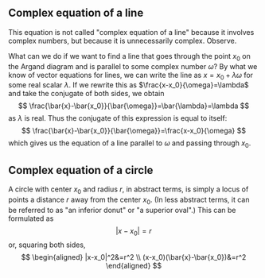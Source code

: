 ## Complex equation of a line
This equation is not called "complex equation of a line" because it involves complex numbers, but because it is unnecessarily complex. Observe. 

What can we do if we want to find a line that goes through the point $x_0$ on the Argand diagram and is parallel to some complex number $\omega$? By what we know of vector equations for lines, we can write the line as $x = x_0 + \lambda \omega$ for some real scalar $\lambda$. If we rewrite this as $\frac{x-x_0}{\omega}=\lambda$ and take the conjugate of both sides, we obtain
$$
    \frac{\bar{x}-\bar{x_0}}{\bar{\omega}}=\bar{\lambda}=\lambda
$$
as $\lambda$ is real. Thus the conjugate of this expression is equal to itself:
$$
    \frac{\bar{x}-\bar{x_0}}{\bar{\omega}}=\frac{x-x_0}{\omega}
$$
which gives us the equation of a line parallel to $\omega$ and passing through $x_0$. 

## Complex equation of a circle
A circle with center $x_0$ and radius $r$, in abstract terms, is simply a locus of points a distance $r$ away from the center $x_0$. (In less abstract terms, it can be referred to as "an inferior donut" or "a superior oval".) This can be formulated as 
$$
    |x-x_0|=r
$$
or, squaring both sides,
$$
 \begin{aligned}
        |x-x_0|^2&=r^2 \\
        (x-x_0)(\bar{x}-\bar{x_0})&=r^2
    \end{aligned}
$$
